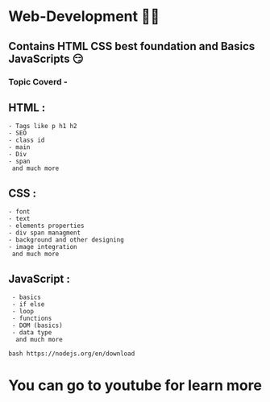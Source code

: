 # Web-Development 🐦‍🔥
## Contains HTML CSS best foundation and Basics JavaScripts 😏

### Topic Coverd - 
  ## HTML : 
    - Tags like p h1 h2
    - SEO
    - class id
    - main
    - Div
    - span
     and much more

  ## CSS :
    - font
    - text
    - elements properties
    - div span managment
    - background and other designing
    - image integration
     and much more

  ## JavaScript :
     - basics
     - if else
     - loop
     - functions
     - DOM (basics)
     - data type
      and much more

`` bash
  https://nodejs.org/en/download
``

# You can go to youtube for learn more

